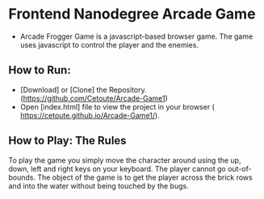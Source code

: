 # Frontend Nanodegree Arcade Game
* Arcade Frogger Game is a javascript-based browser game. The game uses javascript to control the player and the enemies.

## How to Run:

* [Download] or [Clone] the Repository.(https://github.com/Cetoute/Arcade-Game1)
* Open [index.html] file to view the project in your browser ( https://cetoute.github.io/Arcade-Game1/).



## How to Play: The Rules
To play the game you simply move the character around using the up, down, left and right keys on your keyboard. The player cannot go out-of-bounds. The object of the game is to get the player across the brick rows and into the water without being touched by the bugs. 
 